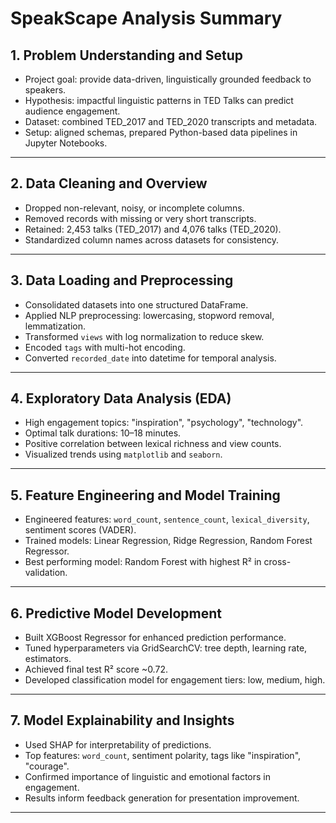 # SpeakScape Analysis Summary

## 1. Problem Understanding and Setup
- Project goal: provide data-driven, linguistically grounded feedback to speakers.
- Hypothesis: impactful linguistic patterns in TED Talks can predict audience engagement.
- Dataset: combined TED_2017 and TED_2020 transcripts and metadata.
- Setup: aligned schemas, prepared Python-based data pipelines in Jupyter Notebooks.

---

## 2. Data Cleaning and Overview
- Dropped non-relevant, noisy, or incomplete columns.
- Removed records with missing or very short transcripts.
- Retained: 2,453 talks (TED_2017) and 4,076 talks (TED_2020).
- Standardized column names across datasets for consistency.

---

## 3. Data Loading and Preprocessing
- Consolidated datasets into one structured DataFrame.
- Applied NLP preprocessing: lowercasing, stopword removal, lemmatization.
- Transformed `views` with log normalization to reduce skew.
- Encoded `tags` with multi-hot encoding.
- Converted `recorded_date` into datetime for temporal analysis.

---

## 4. Exploratory Data Analysis (EDA)
- High engagement topics: "inspiration", "psychology", "technology".
- Optimal talk durations: 10–18 minutes.
- Positive correlation between lexical richness and view counts.
- Visualized trends using `matplotlib` and `seaborn`.

---

## 5. Feature Engineering and Model Training
- Engineered features: `word_count`, `sentence_count`, `lexical_diversity`, sentiment scores (VADER).
- Trained models: Linear Regression, Ridge Regression, Random Forest Regressor.
- Best performing model: Random Forest with highest R² in cross-validation.

---

## 6. Predictive Model Development
- Built XGBoost Regressor for enhanced prediction performance.
- Tuned hyperparameters via GridSearchCV: tree depth, learning rate, estimators.
- Achieved final test R² score ~0.72.
- Developed classification model for engagement tiers: low, medium, high.

---

## 7. Model Explainability and Insights
- Used SHAP for interpretability of predictions.
- Top features: `word_count`, sentiment polarity, tags like "inspiration", "courage".
- Confirmed importance of linguistic and emotional factors in engagement.
- Results inform feedback generation for presentation improvement.

---
